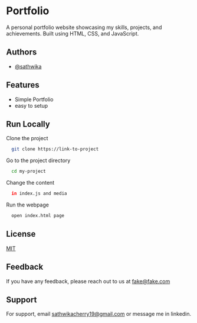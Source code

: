 
# Portfolio

A personal portfolio website showcasing my skills, projects, and achievements. Built using HTML, CSS, and JavaScript.

## Authors

- [@sathwika](https://www.linkedin.com/in/sathwika19/)


## Features

- Simple Portfolio
- easy to setup


## Run Locally

Clone the project

```bash
  git clone https://link-to-project
```

Go to the project directory

```bash
  cd my-project
```

Change the content

```bash
  in index.js and media
```

Run the webpage

```bash
  open index.html page
```


## License

[MIT](https://choosealicense.com/licenses/mit/)


## Feedback

If you have any feedback, please reach out to us at fake@fake.com


## Support

For support, email sathwikacherry19@gmail.com or message me in linkedin.
